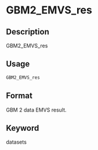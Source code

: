 # GBM2_EMVS_res

## Description

GBM2_EMVS_res

## Usage

```r
GBM2_EMVS_res
```

## Format

GBM 2 data EMVS result.

## Keyword

datasets


